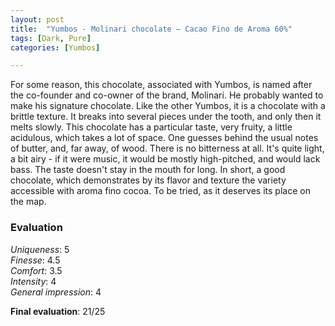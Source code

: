 ```yaml
---
layout: post
title:  "Yumbos - Molinari chocolate – Cacao Fino de Aroma 60%"
tags: [Dark, Pure] 
categories: [Yumbos]

---
```



For some reason, this chocolate, associated with Yumbos, is named after the co-founder and co-owner of the brand, Molinari. He probably wanted to make his signature chocolate.
Like the other Yumbos, it is a chocolate with a brittle texture. It breaks into several pieces under the tooth, and only then it melts slowly.
This chocolate has a particular taste, very fruity, a little acidulous, which takes a lot of space. One guesses behind the usual notes of butter, and, far away, of wood. There is no bitterness at all. It's quite light, a bit airy - if it were music, it would be mostly high-pitched, and would lack bass. The taste doesn't stay in the mouth for long.
In short, a good chocolate, which demonstrates by its flavor and texture the variety accessible with aroma fino cocoa. To be tried, as it deserves its place on the map.



### Evaluation

_Uniqueness_: 5  
_Finesse_: 4.5  
_Comfort_: 3.5  
_Intensity_: 4  
_General impression_: 4

**Final evaluation**: 21/25